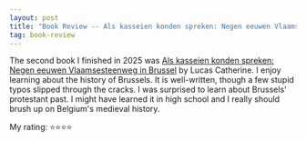 ```yaml
---
layout: post
title: "Book Review -- Als kasseien konden spreken: Negen eeuwen Vlaamsesteenweg in Brussel"
tag: book-review
---
```


The second book I finished in 2025 was [Als kasseien konden spreken: Negen eeuwen Vlaamsesteenweg in Brussel](https://www.goodreads.com/book/show/222937456-als-kasseien-konden-spreken) by Lucas Catherine. I enjoy learning about the history of Brussels. It is well-written, though a few stupid typos slipped through the cracks. I was surprised to learn about Brussels' protestant past. I might have learned it in high school and I really should brush up on Belgium's medieval history.

My rating: ⭐⭐⭐⭐
